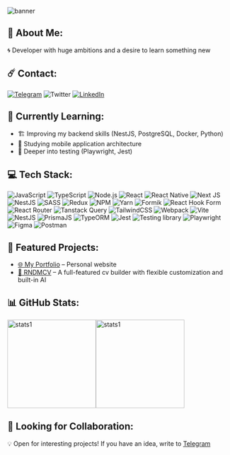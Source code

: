 ![banner](https://github.com/user-attachments/assets/c32737eb-e104-48e8-99dd-fb65c2af6157)

## 💫 About Me:
🌀 Developer with huge ambitions and a desire to learn something new

## ☄️ Contact:
[![Telegram](https://img.shields.io/badge/Telegram-%23FF0000.svg?logo=Telegram&logoColor=white&color=blue)](https://t.me/svy4tosl0v3) ![Twitter](https://img.shields.io/twitter/url?url=https%3A%2F%2Fx.com%2Fsvy4tosl0v3&label=Twitter) [![LinkedIn](https://custom-icon-badges.demolab.com/badge/LinkedIn-0A66C2?logo=linkedin-white&logoColor=fff)](https://www.linkedin.com/in/svyatoslavw/)


## 🎯 Currently Learning:
- 🏗 Improving my backend skills (NestJS, PostgreSQL, Docker, Python)
- 📱 Studying mobile application architecture
- 🧪 Deeper into testing (Playwright, Jest)

## 💻 Tech Stack:
 ![JavaScript](https://img.shields.io/badge/javascript-%23323330.svg?style=for-the-badge&logo=javascript&logoColor=%23F7DF1E) ![TypeScript](https://img.shields.io/badge/typescript-%23007ACC.svg?style=for-the-badge&logo=typescript&logoColor=white) ![Node.js](https://img.shields.io/badge/Node.js-43853D?style=for-the-badge&logo=node.js&logoColor=white) ![React](https://shields.io/badge/react-black?logo=react&style=for-the-badge) ![React Native](https://img.shields.io/badge/React%20Native-2f5163.svg?style=for-the-badge&logo=react&logoColor=white) ![Next JS](https://img.shields.io/badge/Next-black?style=for-the-badge&logo=next.js&logoColor=white) ![NestJS](https://img.shields.io/badge/NestJS-E0234E?style=for-the-badge&logo=nestjs&logoColor=white) ![SASS](https://img.shields.io/badge/SASS-hotpink.svg?style=for-the-badge&logo=SASS&logoColor=white) ![Redux](https://img.shields.io/badge/redux-%23593d88.svg?style=for-the-badge&logo=redux&logoColor=white) ![NPM](https://img.shields.io/badge/NPM-%23CB3837.svg?style=for-the-badge&logo=npm&logoColor=white) ![Yarn](https://img.shields.io/badge/yarn-%232C8EBB.svg?style=for-the-badge&logo=yarn&logoColor=white) ![Formik](https://img.shields.io/badge/Formik-FFDB4A?style=for-the-badge&logo=formik&logoColor=black) ![React Hook Form](https://img.shields.io/badge/React%20Hook%20Form-%23EC5990.svg?style=for-the-badge&logo=reacthookform&logoColor=white) ![React Router](https://img.shields.io/badge/React_Router-CA4245?style=for-the-badge&logo=react-router&logoColor=white&color=gray) ![Tanstack Query](https://img.shields.io/badge/-React%20Query-FF4154?style=for-the-badge&logo=react%20query&logoColor=white) ![TailwindCSS](https://img.shields.io/badge/tailwindcss-%2338B2AC.svg?style=for-the-badge&logo=tailwind-css&logoColor=white) ![Webpack](https://img.shields.io/badge/webpack-js?style=for-the-badge&logo=Webpack&logoColor=white&color=blue) ![Vite](https://img.shields.io/badge/vite-js?style=for-the-badge&logo=vite&logoColor=white&color=purple) ![NestJS](https://img.shields.io/badge/Nest-JS?style=for-the-badge&logo=NestJS&logoColor=white&color=red) ![PrismaJS](https://img.shields.io/badge/prisma-js?style=for-the-badge&logo=prisma&logoColor=white) ![TypeORM](https://img.shields.io/badge/TypeORM-FE0803?logo=typeorm&logoColor=fff&style=for-the-badge) ![Jest](https://img.shields.io/badge/Jest-323330?style=for-the-badge&logo=Jest&logoColor=white) ![Testing library](https://img.shields.io/badge/testing%20library-323330?style=for-the-badge&logo=testing-library&logoColor=red) ![Playwright](https://img.shields.io/badge/Playwright-2EAD33?style=for-the-badge&logo=playwright&logoColor=white) ![Figma](https://img.shields.io/badge/Figma-F24E1E?style=for-the-badge&logo=figma&logoColor=white) ![Postman](https://img.shields.io/badge/Postman-FF6C37?style=for-the-badge&logo=postman&logoColor=white)

## 🚀 Featured Projects:
- [🌐 My Portfolio](https://svyatoslavw.vercel.app) – Personal website
- [📝 RNDMCV](https://rndmcv.com) – A full-featured cv builder with flexible customization and built-in AI

## 📊 GitHub Stats:
<div style="display: flex">
 <img height="200px" src="https://github-readme-stats.vercel.app/api/top-langs/?username=svyatoslavw&layout=compact&theme=tokyonight" alt="stats1" >
 <img height="200px" src="https://github-readme-stats.vercel.app/api?username=svyatoslavw&show_icons=true&theme=tokyonight" alt="stats1" >
</div>

## 🤝 Looking for Collaboration:
💡 Open for interesting projects! If you have an idea, write to [Telegram](https://t.me/svy4tosl0v3)

